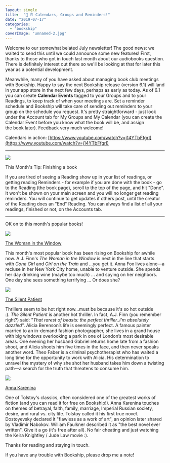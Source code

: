 ```yaml
---
layout: single
title:  "📅 ⏰ Calendars, Groups and Reminders!"
date: "2019-07-17"
categories: 
  - "bookship"
coverImage: "unnamed-2.jpg"
---
```


Welcome to our somewhat belated July newsletter! The good news: we waited to send this until we could announce some new features! First, thanks to those who got in touch last month about our audiobooks question. There is definitely interest out there so we'll be looking at that for later this year as a potential development.

Meanwhile, many of you have asked about managing book club meetings with Bookship. Happy to say the next Bookship release (version 6.1) will land in your app store in the next few days, perhaps as early as today. As of 6.1 you can create **Calendar Events** tagged to your Groups and to your Readings, to keep track of when your meetings are. Set a reminder schedule and Bookship will take care of sending out reminders to your group on the schedule you request. It's pretty straightforward - just look under the Account tab for My Groups and My Calendar (you can create the Calendar Event before you know what the book will be, and assign the book later). Feedback very much welcome!

Calendars in action: [https://www.youtube.com/watch?v=j14YTbFfgrI](https://www.youtube.com/watch?v=j14YTbFfgrI)

* * *

![](/assets/images/unnamed-503x1024.png)

This Month's Tip: Finishing a book

If you are tired of seeing a Reading show up in your list of readings, or getting reading Reminders - for example if you are done with the book - go to the Reading (the book page), scroll to the top of the page, and hit "Done". It won't be shown on your main screen and you will no longer get reading reminders. You will continue to get updates if others post, until the creator of the Reading does an "End" Reading. You can always find a list of all your readings, finished or not, on the Accounts tab.

* * *

OK on to this month's popular books!

![](/assets/images/unnamed.jpg)

[The Woman in the Window](https://www.thehawaiiproject.com/book/The-Woman-in-the-Window-A-Novel--by--A.-J.-Finn--318824)

This month's most popular book has been rising on Bookship for awhile now. A.J. Finn's _The Woman in the Window_ is next in the line that starts with _Gone Girl_ and _Girl on the Train_ and ...you get it. Anna Fox lives alone—a recluse in her New York City home, unable to venture outside. She spends her day drinking wine (maybe too much) ... and spying on her neighbors. One day she sees something terrifying ... Or does she?

![](/assets/images/unnamed-1.jpg)

[The Silent Patient](https://www.thehawaiiproject.com/book/The-Silent-Patient--by--Alex-Michaelides--418995)

Thrillers seem to be hot right now...must be because it's so hot outside :). _The Silent Patient_ is another hot thriller. In fact, A.J. Finn (you remember right?) said: "_That rarest of beasts: the perfect thriller..I'm absolutely dazzled_". Alicia Berenson’s life is seemingly perfect. A famous painter married to an in-demand fashion photographer, she lives in a grand house with big windows overlooking a park in one of London’s most desirable areas. One evening her husband Gabriel returns home late from a fashion shoot, and Alicia shoots him five times in the face, and then never speaks another word. Theo Faber is a criminal psychotherapist who has waited a long time for the opportunity to work with Alicia. His determination to unravel the mystery of why she shot her husband takes him down a twisting path—a search for the truth that threatens to consume him.

![](/assets/images/unnamed-2.jpg)

[Anna Karenina](https://www.thehawaiiproject.com/book/Anna-Karenina--by--Leo-Tolstoy--36714)

One of Tolstoy's classics, often considered one of the greatest works of fiction (and you can read it for free on Bookship!). Anna Karenina touches on themes of betrayal, faith, family, marriage, Imperial Russian society, desire, and rural vs. city life. Tolstoy called it his first true novel. Dostoyevsky declared it "flawless as a work of art", an opinion later shared by Vladimir Nabokov. William Faulkner described it as "the best novel ever written". Give it a go (it's free after all). No fair cheating and just watching the Keira Knightley / Jude Law movie :).

Thanks for reading and staying in touch.

If you have any trouble with Bookship, please drop me a note!
